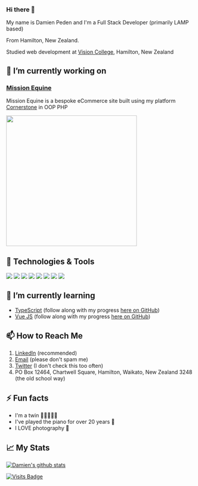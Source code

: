 ### Hi there 👋

My name is Damien Peden and I'm a Full Stack Developer (primarily LAMP based)

From Hamilton, New Zealand.

Studied web development at [Vision College](https://visioncollege.ac.nz/study/information-technology/), Hamilton, New Zealand

## 🚀 I’m currently working on
### [Mission Equine](https://www.missionequine.nz) 
Mission Equine is a bespoke eCommerce site built using my platform [Cornerstone](https://github.com/dpDesignz/cornerstone) in OOP PHP

<a href="https://github.com/dpDesignz/cornerstone"> <img src="https://github-readme-stats.vercel.app/api/pin/?username=dpDesignz&repo=cornerstone&count_private=true&show_icons=true" width=350> </a>

## 🔧 Technologies & Tools
![](https://img.shields.io/badge/OS-Windows-informational?style=flat&logo=windows&logoColor=white&color=da1b1e)
![](https://img.shields.io/badge/Editor-VS_Code-informational?style=flat&logo=visual-studio-code&logoColor=white&color=da1b1e)
![](https://img.shields.io/badge/Code-PHP-informational?style=flat&logo=php&logoColor=white&color=da1b1e)
![](https://img.shields.io/badge/Code-MySQL-informational?style=flat&logo=mysql&logoColor=white&color=da1b1e)
![](https://img.shields.io/badge/Code-HTML5-informational?style=flat&logo=html5&logoColor=white&color=da1b1e)
![](https://img.shields.io/badge/Code-CSS_3/Grid/Flexbox-informational?style=flat&logo=css3&logoColor=white&color=da1b1e)
![](https://img.shields.io/badge/Code-JavaScript_(ES6+)-informational?style=flat&logo=javascript&logoColor=white&color=da1b1e)
![](https://img.shields.io/badge/Code-TypeScript-informational?style=flat&logo=typescript&logoColor=white&color=da1b1e)

## 🌱 I’m currently learning
- [TypeScript](https://github.com/dpDesignz/Learning-Typescript) (follow along with my progress [here on GitHub](https://github.com/dpDesignz/Learning-Typescript))
- [Vue JS](https://github.com/dpDesignz/Learning-Vue-JS) (follow along with my progress [here on GitHub](https://github.com/dpDesignz/Learning-Vue-JS))

## 📫 How to Reach Me

1. [LinkedIn](https://www.linkedin.com/in/damienpeden/) (recommended)
2. [Email](mailto:admin@dpdesignz.co.nz) (please don't spam me)
3. [Twitter](https://twitter.com/dpDesignz) (I don't check this too often)
4. PO Box 12464, Chartwell Square, Hamilton, Waikato, New Zealand 3248 (the old school way)

## ⚡ Fun facts
- I'm a twin 👩🏼‍🤝‍👨🏽
- I've played the piano for over 20 years 🎹
- I LOVE photography 📸

## 📈 My Stats

[![Damien's github stats](https://github-readme-stats.vercel.app/api?username=dpDesignz&show_icons=true&theme=calm)](https://github.com/dpDesignz)

[![Visits Badge](https://badges.pufler.dev/visits/dpdesignz/dpdesignz)](https://github.com/dpDesignz)

